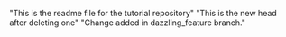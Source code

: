 "This is the readme file for the tutorial repository"
"This is the new head after deleting one"
"Change added in dazzling_feature branch."
